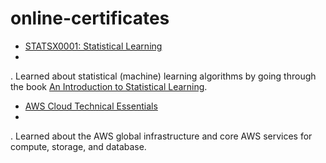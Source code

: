# online-certificates

- <a href="https://courses.edx.org/certificates/44666053b28c4c34b822f0780e47b53b">STATSX0001: Statistical Learning </a>
- 
. Learned about statistical (machine) learning algorithms by going through the book <a href="https://www.statlearning.com/">An Introduction to Statistical Learning</a>. 


- <a href="https://www.coursera.org/account/accomplishments/certificate/YD5T47E26PSS">AWS Cloud Technical Essentials</a>
- 
. Learned about the AWS global infrastructure and core AWS services for compute, storage, and database. 
